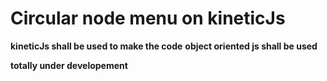 Circular node menu on kineticJs
======================================
**kineticJs shall be used to make the code**
**object oriented js shall be used**

**totally under developement**